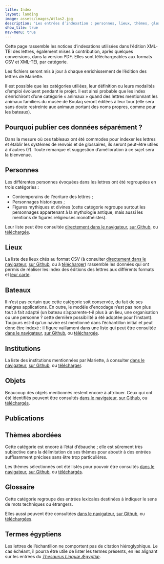 ```yaml
---
title: Index
layout: landing
image: assets/images/Atlas2.jpg
description: 'Les entrées d’indexation : personnes, lieux, thèmes, glossaire, etc.'
show_tile: true
nav-menu: true
---
```

<!-- Main -->
<div id="main" class="alt">

<!-- One -->
<section id="one">
	<div class="inner">

<!-- Content -->
<div class="row">
	<div class="6u 12u$(small)">
<p>Cette page rassemble les notices d’indexations utilisées dans l’édition XML-TEI des lettres, également mises à contribution, après quelques conversions, dans la version PDF. Elles sont téléchargeables aux formats CSV et XML-TEI, par catégorie.</p>
<p>Les fichiers seront mis à jour à chaque enrichissement de l’édition des lettres de Mariette.</p>
	</div>
	<div class="6u 12u$(small)">
<p>Il est possible que les catégories utiliées, leur définition ou leurs modalités d’emploi évoluent pendant le projet. Il est ainsi probable que les index s’enrichiront d’une catégorie «&nbsp;animaux&nbsp;» quand des lettres mentionnant les animaux familiers du musée de Boulaq seront éditées à leur tour (elle sera sans doute restreinte aux animaux portant des noms propres, comme pour les bateaux).</p>
</div>
</div>
<div class="box">
<h2>Pourquoi publier ces données séparément&nbsp;?</h2>

<p>Dans la mesure où ces tableaux ont été commodes pour indexer les lettres et établir les systèmes de renvois et de glossaires, ils seront peut-être utiles à d’autres (?). Toute remarque et suggestion d’amélioration à ce sujet sera la bienvenue.</p>
</div>

<div class="row">
<div class="4u 12u$(small)">
<h2>Personnes</h2>

<p>Les différentes personnes évoquées dans les lettres ont été regroupées en trois catégories&nbsp;:
<ul><li>Contemporains de l’écriture des lettres&nbsp;;</li>
<li>Personnages historiques&nbsp;;</li>
<li>Figures mythiques et divines (cette catégorie regroupe surtout les personnages appartenant à la mythologie antique, mais aussi les mentions de figures religieuses monothéistes).</li></ul></p>
<p>Leur liste peut être consultée <a href="https://raw.githubusercontent.com/ThLebee/CoEg_test_forty/gh-pages/doc/CoEg_index_pers.tsv">directement dans le navigateur</a>, <a href="https://github.com/ThLebee/CoEg_test_forty/blob/gh-pages/doc/CoEg_index_pers.tsv">sur Github</a>, ou <a href="{{site.baseurl}}/doc/CoEg_index_pers.tsv" download>téléchargée</a>.</p></div>

<div class="4u 12u$(small)"><h2>Lieux</h2>

<p>La liste des lieux cités au format CSV (à consulter <a href="https://raw.githubusercontent.com/ThLebee/CoEg_test_forty/gh-pages/doc/CoEg_index_place.tsv">directement dans le navigateur</a>, <a href="https://github.com/ThLebee/CoEg_test_forty/blob/gh-pages/doc/CoEg_index_place.tsv">sur Github</a>, ou à <a href="{{site.baseurl}}/doc/CoEg_index_place.tsv" download>télécharger</a>) rassemble les données qui ont permis de réaliser les index des éditions des lettres aux différents formats et <a href="http://u.osmfr.org/m/461360/">leur carte</a>.</p></div>


<div class="4u 12u$(small)"><h2>Bateaux</h2>

<p>Il n’est pas certain que cette catégorie soit conservée, du fait de ses maigres applications. En outre, le modèle d'encodage n’est pas non plus tout à fait adapté (un bateau s’apparente-t-il plus à un lieu, une organisation ou une personne&nbsp;? cette dernière possibilité a été adoptée pour l’instant). Toujours est-il qu’un navire est mentionné dans l’échantillon initial et peut donc être indexé : il figure vaillament dans une liste qui peut être consultée <a href="https://raw.githubusercontent.com/ThLebee/CoEg_test_forty/gh-pages/doc/CoEg_index_boat.tsv">dans le navigateur</a>, <a href="https://github.com/ThLebee/CoEg_test_forty/blob/gh-pages/doc/CoEg_index_boat.tsv">sur Github</a>, ou <a href="{{site.baseurl}}/doc/CoEg_index_boat.tsv" download>téléchargée</a>.</p></div>

</div>
<div class="row">
<div class="6u 12u$(small)"><h2>Institutions</h2>

<p>La liste des institutions mentionnées par Mariette, à consulter <a href="https://raw.githubusercontent.com/ThLebee/CoEg_test_forty/gh-pages/doc/CoEg_index_org.tsv">dans le navigateur</a>, <a href="https://github.com/ThLebee/CoEg_test_forty/blob/gh-pages/doc/CoEg_index_org.tsv">sur Github</a>, ou <a href="{{site.baseurl}}/doc/CoEg_index_org.tsv" download>télécharger</a>.</p></div>


<div class="6u 12u$(small)"><h2>Objets</h2>

<p>Beaucoup des objets mentionnés restent encore à attribuer. Ceux qui ont été identifiés peuvent être consultés <a href="https://raw.githubusercontent.com/ThLebee/CoEg_test_forty/gh-pages/doc/CoEg_index_obj.tsv">dans le navigateur</a>, <a href="https://github.com/ThLebee/CoEg_test_forty/blob/gh-pages/doc/CoEg_index_obj.tsv">sur Github</a>, ou <a href="{{site.baseurl}}/doc/CoEg_index_obj.tsv" download>téléchargés</a>.</p></div>


<div class="4u 12u$(small)"><h2>Publications</h2>

<p></p></div>
</div>
<div class="row">

<div class="4u 12u$(small)"><h2>Thèmes abordées</h2>

<p>Cette catégorie est encore à l’état d’ébauche&nbsp;; elle est sûrement très subjective dans la délimitation de ses thèmes pour aboutir à des entrées suffisamment précises sans être trop particulières.</p>
<p>Les thèmes sélectionnés ont été listés pour pouvoir être consultés <a href="https://raw.githubusercontent.com/ThLebee/CoEg_test_forty/gh-pages/doc/CoEg_index_keyword.tsv">dans le navigateur</a>, <a href="https://github.com/ThLebee/CoEg_test_forty/blob/gh-pages/doc/CoEg_index_keyword.tsv">sur Github</a>, ou <a href="{{site.baseurl}}/doc/CoEg_index_keyword.tsv" download>téléchargés</a>.</p></div>


<div class="4u 12u$(small)"><h2>Glossaire</h2>

<p>Cette catégorie regroupe des entrées lexicales destinées à indiquer le sens de mots techniques ou étrangers.</p><p>Elles aussi peuvent être consultées <a href="https://raw.githubusercontent.com/ThLebee/CoEg_test_forty/gh-pages/doc/CoEg_index_entry.tsv">dans le navigateur</a>, <a href="https://github.com/ThLebee/CoEg_test_forty/blob/gh-pages/doc/CoEg_index_entry.tsv">sur Github</a>, ou <a href="{{site.baseurl}}/doc/CoEg_index_entry.tsv" download>téléchargées</a>.</p></div>


<div class="4u 12u$(small)"><h2>Termes égyptiens</h2>

<p>Les lettres de l’échantillon ne comportent pas de citation hiéroglyphique. Le cas échéant, il pourra être utile de lister les termes présents, en les alignant sur les entrées du <i><a href="http://aaew.bbaw.de/tla/">Thesaurus Linguæ Ægyptiæ</a></i>.</p></div>

</div>


</div>
</section>
